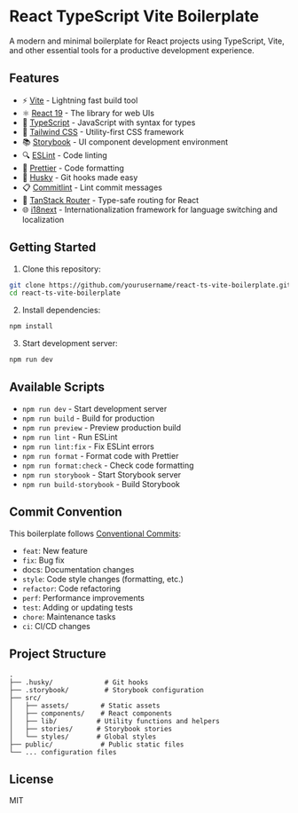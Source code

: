 # React TypeScript Vite Boilerplate

A modern and minimal boilerplate for React projects using TypeScript, Vite, and other essential tools for a productive development experience.

## Features

- ⚡️ [Vite](https://vitejs.dev/) - Lightning fast build tool
- ⚛️ [React 19](https://react.dev/) - The library for web UIs
- 📝 [TypeScript](https://www.typescriptlang.org/) - JavaScript with syntax for types
- 🎨 [Tailwind CSS](https://tailwindcss.com/) - Utility-first CSS framework
- 📚 [Storybook](https://storybook.js.org/) - UI component development environment
- 🔍 [ESLint](https://eslint.org/) - Code linting
- 💅 [Prettier](https://prettier.io/) - Code formatting
- 🐶 [Husky](https://typicode.github.io/husky/) - Git hooks made easy
- 📋 [Commitlint](https://commitlint.js.org/) - Lint commit messages
- 🧭 [TanStack Router](https://tanstack.com/router) - Type-safe routing for React
- 🌐 [i18next](https://www.i18next.com/) - Internationalization framework for language switching and localization

## Getting Started

1. Clone this repository:

```bash
git clone https://github.com/yourusername/react-ts-vite-boilerplate.git
cd react-ts-vite-boilerplate
```

2. Install dependencies:

```bash
npm install
```

3. Start development server:

```bash
npm run dev
```

## Available Scripts

- `npm run dev` - Start development server
- `npm run build` - Build for production
- `npm run preview` - Preview production build
- `npm run lint` - Run ESLint
- `npm run lint:fix` - Fix ESLint errors
- `npm run format` - Format code with Prettier
- `npm run format:check` - Check code formatting
- `npm run storybook` - Start Storybook server
- `npm run build-storybook` - Build Storybook

## Commit Convention

This boilerplate follows [Conventional Commits](https://www.conventionalcommits.org/):

- `feat`: New feature
- `fix`: Bug fix
- docs: Documentation changes
- `style`: Code style changes (formatting, etc.)
- `refactor`: Code refactoring
- `perf`: Performance improvements
- `test`: Adding or updating tests
- `chore`: Maintenance tasks
- `ci`: CI/CD changes

## Project Structure

```
.
├── .husky/             # Git hooks
├── .storybook/         # Storybook configuration
├── src/
│   ├── assets/        # Static assets
│   ├── components/    # React components
│   ├── lib/          # Utility functions and helpers
│   ├── stories/      # Storybook stories
│   └── styles/       # Global styles
├── public/            # Public static files
└── ... configuration files
```

## License

MIT
